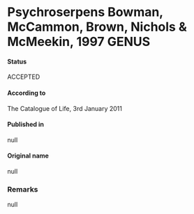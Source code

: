 # Psychroserpens Bowman, McCammon, Brown, Nichols & McMeekin, 1997 GENUS

#### Status
ACCEPTED

#### According to
The Catalogue of Life, 3rd January 2011

#### Published in
null

#### Original name
null

### Remarks
null